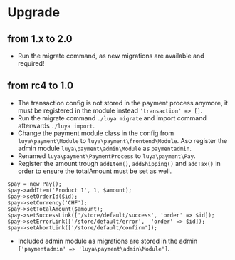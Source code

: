 # Upgrade

## from 1.x to 2.0

+ Run the migrate command, as new migrations are available and required!

## from rc4 to 1.0

+ The transaction config is not stored in the payment process anymore, it must be registered in the module instead `'transaction' => []`.
+ Run the migrate command `./luya migrate` and import command afterwards `./luya import`.
+ Change the payment module class in the config from `luya\payment\Module` to `luya\payment\frontend\Module`. Aso register the admin module `luya\payment\admin\Module` as `paymentadmin`.
+ Renamed `luya\payment\PaymentProcess` to `luya\payment\Pay`.
+ Register the amount trough `addItem()`, `addShipping()` and `addTax()` in order to ensure the totalAmount must be set as well.
```
$pay = new Pay();
$pay->addItem('Product 1', 1, $amount);
$pay->setOrderId($id);
$pay->setCurrency('CHF');
$pay->setTotalAmount($amount);
$pay->setSuccessLink(['/store/default/success', 'order' => $id]);
$pay->setErrorLink(['/store/default/error',  'order' => $id]);
$pay->setAbortLink(['/store/default/confirm']);
```
+ Included admin module as migrations are stored in the admin `['paymentadmin' => 'luya\payment\admin\Module']`.
